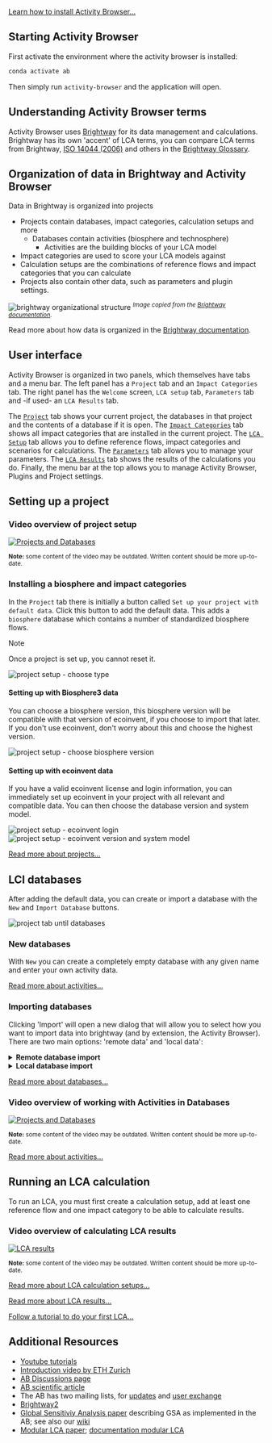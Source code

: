 [Learn how to install Activity Browser...](Installation-Guide)

## Starting Activity Browser
First activate the environment where the activity browser is installed:

```bash
conda activate ab
```

Then simply run `activity-browser` and the application will open.

## Understanding Activity Browser terms
Activity Browser uses [Brightway](https://docs.brightway.dev/en/latest/) for its data management and calculations. 
Brightway has its own 'accent' of LCA terms,
you can compare LCA terms from Brightway, [ISO 14044 (2006)](https://www.iso.org/standard/38498.html) and others in the
[Brightway Glossary](https://docs.brightway.dev/en/latest/content/overview/glossary.html).

## Organization of data in Brightway and Activity Browser
Data in Brightway is organized into projects
- Projects contain databases, impact categories, calculation setups and more
  - Databases contain activities (biosphere and technosphere)
    - Activities are the building blocks of your LCA model 
- Impact categories are used to score your LCA models against
- Calculation setups are the combinations of reference flows and impact categories that you can calculate
- Projects also contain other data, such as parameters and plugin settings.

![brightway organizational structure](./assets/brightway_org-scheme.png)
<sup>
_Image copied from the
[Brightway documentation](https://docs.brightway.dev/en/latest/content/theory/structure.html#brightway-objects)._
</sup>

Read more about how data is organized in the 
[Brightway documentation](https://docs.brightway.dev/en/latest/content/theory/structure.html#brightway-objects).

## User interface
Activity Browser is organized in two panels, which themselves have tabs and a menu bar. 
The left panel has a `Project` tab and an `Impact Categories` tab.
The right panel has the `Welcome` screen, `LCA setup` tab, `Parameters` tab and -if used- an `LCA Results` tab.

The [`Project`](Projects) tab shows your current project, the databases in that project and the contents of a database if it is open.
The [`Impact Categories`](Impact-Categories) tab shows all impact categories that are installed in the current project.
The [`LCA Setup`](LCA-Calculation-Setups) tab allows you to define reference flows, impact categories and scenarios for calculations.
The [`Parameters`](Parameters) tab allows you to manage your parameters.
The [`LCA Results`](LCA-Results) tab shows the results of the calculations you do.
Finally, the menu bar at the top allows you to manage Activity Browser, Plugins and Project settings.

## Setting up a project

### Video overview of project setup

[![Projects and Databases](https://img.youtube.com/vi/qWzaQjAf8ZU/hqdefault.jpg)](https://www.youtube.com/watch?v=qWzaQjAf8ZU)

<sup>
<b>Note:</b> some content of the video may be outdated. Written content should be more up-to-date.
</sup>

### Installing a biosphere and impact categories
In the `Project` tab there is initially a button called `Set up your project with default data`. 
Click this button to add the default data. 
This adds a `biosphere` database which contains a number of standardized biosphere flows.

> [!NOTE]
> Once a project is set up, you cannot reset it.

![project setup - choose type](./assets/project_setup_dialog_choose_type.png)

#### Setting up with Biosphere3 data
You can choose a biosphere version, this biosphere version will be compatible with that version of ecoinvent, 
if you choose to import that later.
If you don't use ecoinvent, don't worry about this and choose the highest version.

![project setup - choose biosphere version](./assets/project_setup_dialog_bio_vsn.png)

#### Setting up with ecoinvent data
If you have a valid ecoinvent license and login information, you can immediately set up ecoinvent in your project with all 
relevant and compatible data. 
You can then choose the database version and system model.

![project setup - ecoinvent login](./assets/project_setup_dialog_ei_login.png) 
![project setup - ecoinvent version and system model](./assets/project_setup_dialog_ei_vsn_and_model.png)

[Read more about projects...](Projects)

## LCI databases
After adding the default data, you can create or import a database with the `New` and `Import Database` buttons.

![project tab until databases](./assets/project_tab_until_databases.png)

### New databases
With `New` you can create a completely empty database with any given name and
enter your own activity data.

[Read more about activities...](Activities)

### Importing databases
Clicking 'Import' will open a new dialog that will allow you to select how you want to import data into brightway 
(and by extension, the Activity Browser).
There are two main options: 'remote data' and 'local data':

<details><summary><b>Remote database import</b></summary>

We currently support 2 remote databases, Ecoinvent and Forwast:

#### Importing Ecoinvent
[**Ecoinvent**](https://ecoinvent.org/) is a paid database you can install directly in Activity Browser if you have a 
valid ecoinvent license and login information.

#### Importing Forwast
[**Forwast**](http://forwast.brgm.fr/) is a free database you can install directly in Activity Browser.
___
</details>

<details><summary><b>Local database import</b></summary>

We support various local import methods
- Local 7z-archive of ecospold2 files
- Local directory of ecospold2 files
- Local Excel file
- Local Brightway database file
___
</details>

[Read more about databases...](Databases)

### Video overview of working with Activities in Databases

[![Projects and Databases](https://img.youtube.com/vi/2rmydYdscJY/hqdefault.jpg)](https://www.youtube.com/watch?v=2rmydYdscJY)

<sup>
<b>Note:</b> some content of the video may be outdated. Written content should be more up-to-date.
</sup>

[Read more about activities...](Activities)

## Running an LCA calculation
To run an LCA, you must first create a calculation setup, add at least one reference flow and one impact category 
to be able to calculate results.

### Video overview of calculating LCA results

[![LCA results](https://img.youtube.com/vi/J94UehVQM-Q/hqdefault.jpg)](https://www.youtube.com/watch?v=J94UehVQM-Q)

<sup>
<b>Note:</b> some content of the video may be outdated. Written content should be more up-to-date.
</sup>

[Read more about LCA calculation setups...](LCA-Calculation-Setups)

[Read more about LCA results...](LCA-Results)

[Follow a tutorial to do your first LCA...](Tutorials#your-first-lca)

## Additional Resources
- [Youtube tutorials](https://www.youtube.com/channel/UCsyySKrzEMsRFsWW1Oz-6aA/)
- [Introduction video by ETH Zurich](https://www.youtube.com/watch?v=j3uLptvsxeA)
- [AB Discussions page](https://github.com/LCA-ActivityBrowser/activity-browser/discussions)
- [AB scientific article](https://doi.org/10.1016/j.simpa.2019.100012)
- The AB has two mailing lists, for [updates](https://brightway.groups.io/g/AB-updates) and [user exchange](https://brightway.groups.io/g/AB-discussion)
- [Brightway2](https://brightway.dev/)
- [Global Sensitiviy Analysis paper](https://onlinelibrary.wiley.com/doi/10.1111/jiec.13194) describing GSA as implemented in the AB; see also our [wiki](https://github.com/LCA-ActivityBrowser/activity-browser/wiki/Global-Sensitivity-Analysis)
- [Modular LCA paper](https://link.springer.com/article/10.1007/s11367-015-1015-3); [documentation modular LCA](http://activity-browser.readthedocs.io/en/latest/index.html)
